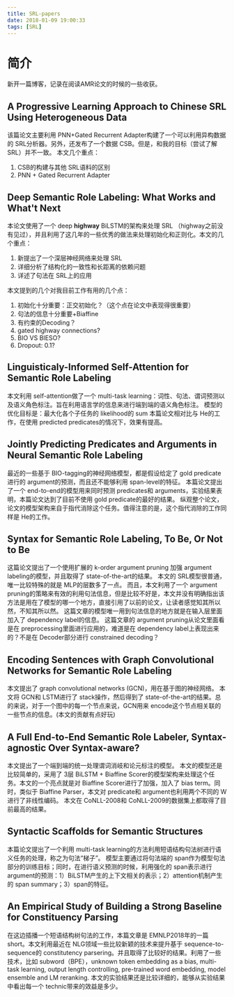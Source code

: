 ```yaml
---
title: SRL-papers
date: 2018-01-09 19:00:33
tags: [SRL]
---
```

# 简介
新开一篇博客，记录在阅读AMR论文的时候的一些收获。
<!--more-->
## A Progressive Learning Approach to Chinese SRL Using Heterogeneous Data
该篇论文主要利用 PNN+Gated Recurrent Adapter构建了一个可以利用异构数据的 SRL分析器。另外，还发布了一个数据 CSB。但是，和我的目标（尝试了解 SRL）并不一致。
本文几个重点：
1. CSB的构建与其他 SRL语料的区别
2. PNN + Gated Recurrent Adapter

## Deep Semantic Role Labeling: What Works and What't Next
本论文使用了一个 deep __highway__ BiLSTM的架构来处理 SRL （highway之前没有见过），并且利用了这几年的一些优秀的做法来处理初始化和正则化。本文的几个重点：
1. 新提出了一个深层神经网络来处理 SRL
2. 详细分析了结构化的一致性和长距离的依赖问题
3. 详述了句法在 SRL上的应用

本文提到的几个对我目前工作有用的几个点：
1. 初始化十分重要：正交初始化？（这个点在论文中表现得很重要）
2. 句法的信息十分重要+Biaffine
3. 有约束的Decoding？
4. gated highway connections?
5. BIO VS BIESO?
6. Dropout: 0.1?

## Linguisticaly-Informed Self-Attention for Semantic Role Labeling
本文利用 self-attention做了一个 multi-task learning：词性、句法、谓词预测以及语义角色标注。旨在利用语言学的信息来进行端到端的语义角色标注。
模型的优化目标是：最大化各个子任务的 likelihood的 sum
本篇论文相对比与 He的工作，在使用 predicted predicates的情况下，效果有提高。

## Jointly Predicting Predicates and Arguments in Neural Semantic Role Labeling
最近的一些基于 BIO-tagging的神经网络模型，都是假设给定了 gold predicate进行的 argument的预测，而且还不能够利用 span-level的特征。
本篇论文提出了一个 end-to-end的模型用来同时预测 predicates和 arguments，实验结果表明，本篇论文达到了目前不使用 gold predicate的最好的结果。
纵观整个论文，论文的模型架构来自于指代消除这个任务。值得注意的是，这个指代消除的工作同样是 He的工作。

## Syntax for Semantic Role Labeling, To Be, Or Not to Be
这篇论文提出了一个使用扩展的 k-order argument pruning 加强 argument labeling的模型，并且取得了 state-of-the-art的结果。
本文的 SRL模型很普通，唯一比较特殊的就是 MLP的层数多了一点。
而且，本文利用了一个 argument pruning的策略来有效的利用句法信息，但是比较不好是，本文并没有明确指出该方法是用在了模型的哪一个地方，直接引用了以前的论文，让读者感觉知其所以然，不知其所以然。
这篇文章的模型唯一用到句法信息的地方就是在输入层里面加入了 dependency label的信息。
这篇文章的 argument pruning从论文里面看是在 preprocessing里面进行应用的，难道是在 dependency label上表现出来的？不是在 Decoder部分进行 constrained decoding？

## Encoding Sentences with Graph Convolutional Networks for Semantic Role Labeling
本文提出了 graph convolutional networks (GCN)，用在基于图的神经网络。
本文将 GCN和 LSTM进行了 stack操作，然后得到了 state-of-the-art的结果。总的来说，对于一个图中的每一个节点来说，GCN用来 encode这个节点相关联的一些节点的信息。(本文的贡献有点好玩)

## A Full End-to-End Semantic Role Labeler, Syntax-agnostic Over Syntax-aware?
本文提出了一个端到端的统一处理谓词消岐和论元标注的模型。
本文的模型还是比较简单的，采用了 3层 BiLSTM + Biaffine Scorer的模型架构来处理这个任务。本文的一个亮点就是对 Biaffine Scorer进行了加强，加入了 bias term。同时，类似于 Biaffine Parser，本文对 predicate和 argument也利用两个不同的 W进行了非线性编码。
本文在 CoNLL-2008和 CoNLL-2009的数据集上都取得了目前最高的结果。

## Syntactic Scaffolds for Semantic Structures
本篇论文提出了一个利用 multi-task learning的方法利用短语结构句法树进行语义任务的处理，称之为句法“梯子”。
模型主要通过将句法端的 span作为模型句法部分的训练目标；同时，在进行语义预测的时候，利用强化的 span表示进行 argument的预测：1）BiLSTM产生的上下文相关的表示；2）attention机制产生的 span summary；3）span的特征。

## An Empirical Study of Building a Strong Baseline for Constituency Parsing
在这边插播一个短语结构树句法的工作，本篇文章是 EMNLP2018年的一篇short。本文利用最近在 NLG领域一些比较新颖的技术来提升基于 sequence-to-sequence的 constitutency parsering。并且取得了比较好的结果。利用了一些技术，比如 subword（BPE），unknown token embedding as a bias, multi-task learning, output length controlling, pre-trained word embedding, model ensemble and LM reranking. 本文的实验结果还是比较详细的，能够从实验结果中看出每一个 technic带来的效益是多少。
